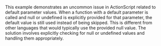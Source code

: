 This example demonstrates an uncommon issue in ActionScript related to default parameter values. When a function with a default parameter is called and null or undefined is explicitly provided for that parameter, the default value is still used instead of being skipped. This is different from other languages that would typically use the provided null value. The solution involves explicitly checking for null or undefined values and handling them appropriately.